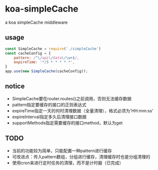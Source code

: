 # koa-simpleCache
a koa simpleCache middleware

## usage
```javascript
const SimpleCache = require('./simpleCache')
const cacheConfig = {
    pattern: /^\/api\/data\/\w+$/,
    expireTime: '*/5 * * * * *',
}
app.use(new SimpleCache(cacheConfig));

```

## notice
- SimpleCache要在router.routes()之前调用，否则无法缓存数据
- pattern指定要缓存的接口的正则表达式
- expireTime指定一天的何时清理数据（全量清理），格式必须为'HH:mm:ss'
- expireInterval指定多久后清理接口数据
- supportMethods指定需要缓存的接口method，默认为get

## TODO
- 当前的功能较为简单，只能配置一种pattern进行缓存
- 可改进点：传入pattern数组，分组进行缓存，清理缓存时也是分组清理的
- 使用cron来进行定时任务的清理，而不是计时器（已完成）